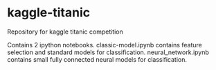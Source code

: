 # kaggle-titanic

Repository for kaggle titanic competition

Contains 2 ipython notebooks. classic-model.ipynb contains feature selection and standard models for classification. neural_network.ipynb contains small fully connected neural models for classification.

